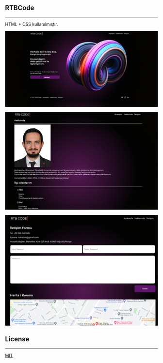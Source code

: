 ## RTBCode
--- 

HTML + CSS kullanılmıştır.

![Resim!](img/Screenshot_3.png "index.html")

![Resim!](img/Screenshot_4.png "index.html")

![Resim!](img/Screenshot_5.png "index.html")


## License
---
[MIT](https://choosealicense.com/licenses/mit/)




